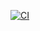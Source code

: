 [![CI](https://github.com/yifen9/unitn-problemset/actions/workflows/ci.yml/badge.svg)](https://github.com/yifen9/unitn-problemset/actions/workflows/ci.yml)